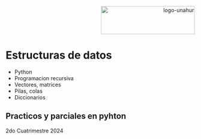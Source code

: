 <div align="end">
  <img  src="https://github.com/RaTon84/Taller-Lenguajes-de-marcado-UNAHUR/blob/10ba9bdad96272088bfc71626eff781e41499173/logo-unahur.png" alt="logo-unahur" width="250" height="75" />
</div>  

# Estructuras de datos
- Python
- Programacion recursiva
- Vectores, matrices
- Pilas, colas
- Diccionarios

## Practicos y parciales en pyhton
2do Cuatrimestre 2024
